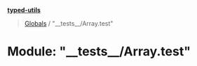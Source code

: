 **[typed-utils](../README.md)**

> [Globals](../globals.md) / "\_\_tests\_\_/Array.test"

# Module: "\_\_tests\_\_/Array.test"
